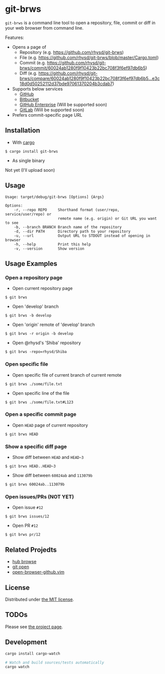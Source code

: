 git-brws
========

`git-brws` is a command line tool to open a repository, file, commit or diff in your web browser from command line.

Features:

- Opens a page of
  - Repository (e.g. https://github.com/rhysd/git-brws)
  - File (e.g. https://github.com/rhysd/git-brws/blob/master/Cargo.toml)
  - Commit (e.g. https://github.com/rhysd/git-brws/commit/60024ab1280f9f10423b22bc708f3f6ef97db6b5)
  - Diff (e.g. https://github.com/rhysd/git-brws/compare/60024ab1280f9f10423b22bc708f3f6ef97db6b5...e3c18d0d50252112d37bde97061370204b3cdab7)
- Supports below services
  - [GitHub](https://github.com)
  - [Bitbucket](https://bitbucket.org)
  - [GitHub Enterprise](https://enterprise.github.com/home) (Will be supported soon)
  - [GitLab](https://about.gitlab.com/) (Will be supported soon)
- Prefers commit-specific page URL

## Installation

- With [cargo](https://crates.io/)

```
$ cargo install git-brws
```

- As single binary

Not yet (I'll upload soon)

## Usage

```
Usage: target/debug/git-brws [Options] {Args}

Options:
    -r, --repo REPO     Shorthand format (user/repo, service/user/repo) or
                        remote name (e.g. origin) or Git URL you want to see
    -b, --branch BRANCH Branch name of the repository
    -d, --dir PATH      Directory path to your repository
    -u, --url           Output URL to STDOUT instead of opening in browser
    -h, --help          Print this help
    -v, --version       Show version
```

## Usage Examples

### Open a repository page

- Open current repository page

```
$ git brws
```

- Open 'develop' branch

```
$ git brws -b develop
```

- Open 'origin' remote of 'develop' branch

```
$ git brws -r origin -b develop
```

- Open @rhysd's 'Shiba' repository

```
$ git brws -repo=rhysd/Shiba
```

### Open specific file

- Open specific file of current branch of current remote

```
$ git brws ./some/file.txt
```

- Open specific line of the file

```
$ git brws ./some/file.txt#L123
```

### Open a specific commit page

- Open `HEAD` page of current repository

```
$ git brws HEAD
```

### Show a specific diff page

- Show diff between `HEAD` and `HEAD~3`

```
$ git brws HEAD..HEAD~3
```

- Show diff between `60024ab` and `113079b`

```
$ git brws 60024ab..113079b
```

### Open issues/PRs (NOT YET)

- Open issue `#12`

```
$ git brws issues/12
```

- Open PR `#12`

```
$ git brws pr/12
```

## Related Projedts

- [hub browse](https://hub.github.com/)
- [git open](https://github.com/paulirish/git-open)
- [open-browser-github.vim](https://github.com/tyru/open-browser-github.vim)

## License

Distributed under [the MIT license](LICENSE).

## TODOs

Please see [the project page](https://github.com/rhysd/git-brws/projects).

## Development

```sh
cargo install cargo-watch
```

```sh
# Watch and build sources/tests automatically
cargo watch
```
